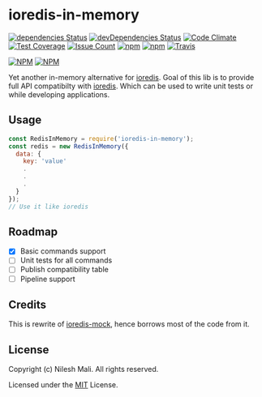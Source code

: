 # ioredis-in-memory

[![dependencies Status](https://david-dm.org/nileshmali/ioredis-in-memory/status.svg?style=flat-square)](https://david-dm.org/nileshmali/ioredis-in-memory)
[![devDependencies Status](https://david-dm.org/nileshmali/ioredis-in-memory/dev-status.svg?style=flat-square)](https://david-dm.org/nileshmali/ioredis-in-memory?type=dev)
[![Code Climate](https://img.shields.io/codeclimate/github/nileshmali/ioredis-in-memory.svg?style=flat-square)](https://codeclimate.com/github/nileshmali/ioredis-in-memory)
[![Test Coverage](https://img.shields.io/codeclimate/coverage/github/nileshmali/ioredis-in-memory.svg?style=flat-square)](https://codeclimate.com/github/nileshmali/ioredis-in-memory/coverage)
[![Issue Count](https://img.shields.io/codeclimate/issues/github/nileshmali/ioredis-in-memory.svg?style=flat-square)](https://codeclimate.com/github/nileshmali/ioredis-in-memory)
[![npm](https://img.shields.io/npm/v/ioredis-in-memory.svg?style=flat-square)](https://www.npmjs.com/package/ioredis-in-memory)
[![npm](https://img.shields.io/npm/dt/ioredis-in-memory.svg?style=flat-square)](https://www.npmjs.com/package/ioredis-in-memory)
[![Travis](https://img.shields.io/travis/nileshmali/ioredis-in-memory.svg?style=flat-square)](https://travis-ci.org/nileshmali/ioredis-in-memory)

[![NPM](https://nodei.co/npm/ioredis-in-memory.png?downloads=true&downloadRank=true&stars=true)](https://nodei.co/npm/ioredis-in-memory/)
[![NPM](https://nodei.co/npm-dl/ioredis-in-memory.png?height=2)](https://nodei.co/npm/ioredis-in-memory/)

Yet another in-memory alternative for [ioredis](https://github.com/luin/ioredis). Goal of this lib is to provide full API compatibilty with [ioredis](https://github.com/luin/ioredis). Which can be used to write unit tests or while developing applications.

## Usage
```js
const RedisInMemory = require('ioredis-in-memory');
const redis = new RedisInMemory({
  data: {    
    key: 'value'
    .
    .
    .
  }
});
// Use it like ioredis
```

## Roadmap

- [x] Basic commands support
- [ ] Unit tests for all commands
- [ ] Publish compatibility table
- [ ] Pipeline support

## Credits

This is rewrite of [ioredis-mock](https://github.com/stipsan/ioredis-mock), hence borrows most of the code from it.

## License

Copyright (c) Nilesh Mali. All rights reserved.

Licensed under the [MIT](LICENSE) License.